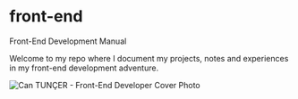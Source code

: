# front-end
Front-End Development Manual

Welcome to my repo where I document my projects, notes and experiences in my front-end development adventure.

![Can TUNÇER - Front-End Developer Cover Photo](https://lh3.googleusercontent.com/pw/AL9nZEVuSoQ8w2c1YAPkNazf1KMT-UoyI5VQz7w0V6TkuGyKzuiHIHx_CGfiNH_gxEFGCd4x2QF-106vLqwGZCC96TcrXskfsNA8xjFFmsHaT7Jfk5nsQK5DBRzYzxsehp60S7QtopO5oWVzD1HNbH8o_SB8XA=w1053-h734-no)
